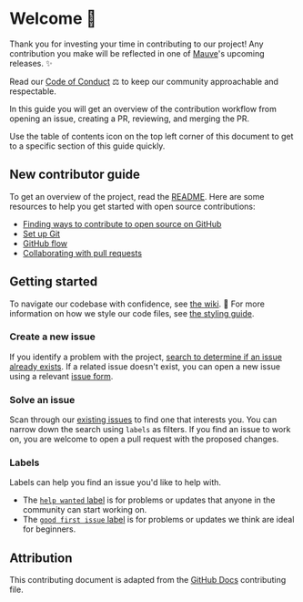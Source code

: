 # Welcome 👋

Thank you for investing your time in contributing to our project! Any contribution you make will be reflected in one of [Mauve](https://github.com/tacosontitan/Mauve)'s upcoming releases. ✨ 

Read our [Code of Conduct](CODE_OF_CONDUCT.md) ⚖️ to keep our community approachable and respectable.

In this guide you will get an overview of the contribution workflow from opening an issue, creating a PR, reviewing, and merging the PR.

Use the table of contents icon on the top left corner of this document to get to a specific section of this guide quickly.

## New contributor guide

To get an overview of the project, read the [README](README.md). Here are some resources to help you get started with open source contributions:

- [Finding ways to contribute to open source on GitHub](https://docs.github.com/en/get-started/exploring-projects-on-github/finding-ways-to-contribute-to-open-source-on-github)
- [Set up Git](https://docs.github.com/en/get-started/quickstart/set-up-git)
- [GitHub flow](https://docs.github.com/en/get-started/quickstart/github-flow)
- [Collaborating with pull requests](https://docs.github.com/en/github/collaborating-with-pull-requests)

## Getting started

To navigate our codebase with confidence, see [the wiki](https://github.com/tacosontitan/Mauve/wiki). :confetti_ball: For more information on how we style our code files, see [the styling guide](.resources/STYLING_GUIDE.md).

### Create a new issue

If you identify a problem with the project, [search to determine if an issue already exists](https://docs.github.com/en/github/searching-for-information-on-github/searching-on-github/searching-issues-and-pull-requests#search-by-the-title-body-or-comments). If a related issue doesn't exist, you can open a new issue using a relevant [issue form](https://github.com/tacosontitan/Mauve/issues/new/choose). 

### Solve an issue

Scan through our [existing issues](https://github.com/tacosontitan/Mauve/issues) to find one that interests you. You can narrow down the search using `labels` as filters. If you find an issue to work on, you are welcome to open a pull request with the proposed changes.

### Labels
Labels can help you find an issue you'd like to help with.
- The [`help wanted` label](https://github.com/tacosontitan/Mauve/issues?q=is%3Aissue+is%3Aopen+label%3A%22help+wanted%22) is for problems or updates that anyone in the community can start working on.
- The [`good first issue` label](https://github.com/tacosontitan/Mauve/issues?q=is%3Aissue+is%3Aopen+label%3A%22good+first+issue%22) is for problems or updates we think are ideal for beginners.

## Attribution

This contributing document is adapted from the [GitHub Docs](https://github.com/github/docs) contributing file.
